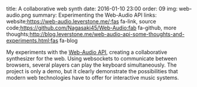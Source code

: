 title: A collaborative web synth
date: 2016-01-10 23:00
order: 09
img: web-audio.png
summary: Experimenting the Web-Audio API
links: website;https://web-audio.leverstone.me/;fas fa-link, source code;https://github.com/Nagasaki45/Web-Audio;fab fa-github, more thoughts;http://blog.leverstone.me/web-audio-api-some-thoughts-and-experiments.html;fas fa-blog

My experiments with the [Web-Audio
API](https://developer.mozilla.org/en-US/docs/Web/API/Web_Audio_API),
creating a collaborative synthesizer for the web. Using websockets to
communicate between browsers, several players can play the keyboard
simultaneously. The project is only a demo, but it clearly demonstrate
the possibilities that modern web technologies have to offer for
interactive music systems.
